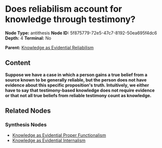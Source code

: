 # Does reliabilism account for knowledge through testimony?

**Node Type:** antithesis
**Node ID:** 5f875779-72e5-47c7-8192-50ea695f4dc6
**Depth:** 4
**Terminal:** No

**Parent:** [Knowledge as Evidential Reliabilism](knowledge-as-evidential-reliabilism-synthesis-8e690d97-f642-429a-ac57-e0b851fa7465.md)

## Content

**Suppose we have a case in which a person gains a true belief from a source known to be generally reliable, but the person does not have evidence about this specific proposition's truth. Intuitively, we either have to say that testimony-based knowledge does not require evidence or that not all true beliefs from reliable testimony count as knowledge.**

## Related Nodes

### Synthesis Nodes

- [Knowledge as Evidential Proper Functionalism](knowledge-as-evidential-proper-functionalism-synthesis-a4ce0bd4-01b8-42ff-af50-5276d6818649.md)
- [Knowledge as Evidential Internalism](knowledge-as-evidential-internalism-synthesis-91437333-d3ac-40b6-9552-7579b47f9967.md)
